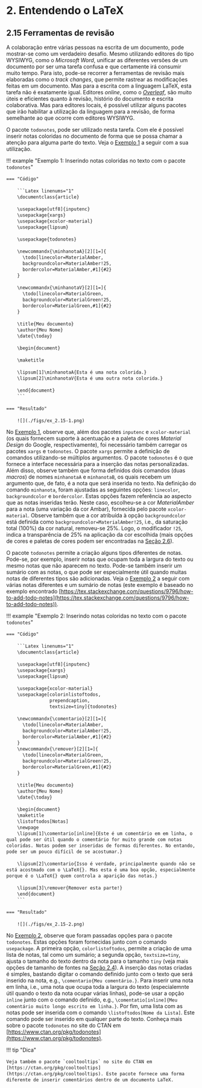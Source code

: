 # 2. Entendendo o LaTeX

## 2.15 Ferramentas de revisão

A colaboração entre várias pessoas na escrita de um documento, pode mostrar-se como um verdadeiro desafio. Mesmo utilizando editores do tipo WYSIWYG, como o *Microsoft Word*, unificar as diferentes versões de um documento por ser uma tarefa confusa e que certamente irá consumir muito tempo. Para isto, pode-se recorrer a ferramentas de revisão mais elaboradas como o *track changes*, que permite rastrear as modificações feitas em um documento. Mas para a escrita com a linguagem LaTeX, esta tarefa não é exatamente igual. Editores *online*, como o [*Overleaf*](https://www.overleaf.com/), são muito úteis e eficientes quanto à revisão, histório do documento e escrita colaborativa. Mas para editores locais, é possível utilizar alguns pacotes que irão habilitar a utilização da linguagem para a revisão, de forma semelhante ao que ocorre com editores WYSIWYG.

O pacote `todonotes`, pode ser utilizado nesta tarefa. Com ele é possível inserir notas coloridas no documento de forma que se possa chamar a atenção para alguma parte do texto. Veja o [Exemplo 1](#todo1) a seguir com a sua utilização.

!!! example "<a id="todo1"></a>Exemplo 1: Inserindo notas coloridas no texto com o pacote `todonotes`"

    === "Código"

        ```Latex linenums="1"
        \documentclass{article}

        \usepackage[utf8]{inputenc}
        \usepackage{xargs}
        \usepackage{xcolor-material}
        \usepackage{lipsum}

        \usepackage{todonotes}

        \newcommandx{\minhanotaA}[2][1=]{
          \todo[linecolor=MaterialAmber,
          backgroundcolor=MaterialAmber!25,
          bordercolor=MaterialAmber,#1]{#2}
        }

        \newcommandx{\minhanotaV}[2][1=]{
          \todo[linecolor=MaterialGreen,
          backgroundcolor=MaterialGreen!25,
          bordercolor=MaterialGreen,#1]{#2}
        }

        \title{Meu documento}
        \author{Meu Nome}
        \date{\today}

        \begin{document}

        \maketitle

        \lipsum[1]\minhanotaA{Esta é uma nota colorida.}
        \lipsum[2]\minhanotaV{Esta é uma outra nota colorida.}

        \end{document}
        ```

    === "Resultado"

        ![](./figs/ex_2.15-1.png)        

No [Exemplo 1](#todo1), observe que, além dos pacotes `inputenc` e `xcolor-material` (os quais fornecem suporte à acentuação e a paleta de cores *Material Design* do Google, respectivamente), foi necessário também carregar os pacotes `xargs` e `todonotes`. O pacote `xargs` permite a definição de comandos utilizando-se múltiplos argumentos. O pacote `todonotes` é o que fornece a interface necessária para a inserção das notas personalizadas. Além disso, observe também que forma definidos dois comandos (duas *macros*) de nomes `minhanotaA` e `minhanotaB`, os quais recebem um argumento que, de fato, é a nota que será inserida no texto. Na definição do comando `minhanota`, foram ajustadas as seguintes opções: `linecolor`, `backgroundcolor` e `bordercolor`. Estas opções fazem referência ao aspecto que as notas inseridas terão. Neste caso, escolheu-se a cor *MaterialAmber* para a nota (uma variação da cor Ambar), fornecida pelo pacote `xcolor-material`. Observe também que a cor atribuída à opção `backgroundcolor` está definida como `backgroundcolor=MaterialAmber!25`, i.e., da saturação total (100%) da cor natural, removeu-se 25%. Logo, o modificador `!25`, indica a transparência de 25% na aplicação da cor escolhida (mais opções de cores e paletas de cores podem ser encontradas na [Seção 2.6](../cores/#26-cores-e-paletas-de-cores)).

O pacote `todonotes` permite a criação alguns tipos diferentes de notas. Pode-se, por exemplo, inserir notas que ocupam toda a largura do texto ou mesmo notas que não aparecem no texto. Pode-se também inserir um sumário com as notas, o que pode ser especialmente útil quando muitas notas de diferentes tipos são adicionadas. Veja o [Exemplo 2](#todo2) a seguir com várias notas diferentes e um sumário de notas (este exemplo é baseado no exemplo encontrado [https://tex.stackexchange.com/questions/9796/how-to-add-todo-notes](https://tex.stackexchange.com/questions/9796/how-to-add-todo-notes)).

!!! example "<a id="todo2"></a>Exemplo 2: Inserindo notas coloridas no texto com o pacote `todonotes`"

    === "Código"

        ```Latex linenums="1"
        \documentclass{article}

        \usepackage[utf8]{inputenc}
        \usepackage{xargs}
        \usepackage{lipsum}

        \usepackage{xcolor-material}
        \usepackage[colorinlistoftodos,
                    prependcaption,
                    textsize=tiny]{todonotes}
            
        \newcommandx{\comentario}[2][1=]{
          \todo[linecolor=MaterialAmber,
          backgroundcolor=MaterialAmber!25,
          bordercolor=MaterialAmber,#1]{#2}
        }
        \newcommandx{\remover}[2][1=]{
          \todo[linecolor=MaterialGreen,
          backgroundcolor=MaterialGreen!25,
          bordercolor=MaterialGreen,#1]{#2}
        }

        \title{Meu documento}
        \author{Meu Nome}
        \date{\today}

        \begin{document}
        \maketitle
        \listoftodos[Notas]
        \newpage
        \lipsum[1]\comentario[inline]{Este é um comentário em em linha, o qual pode ser útil quando o comentário for muito grande com notas coloridas. Notas podem ser inseridas de formas diferentes. No entando, pode ser um pouco difícil de se acostumar.}

        \lipsum[2]\comentario{Isso é verdade, principalmente quando não se está acostmado com o \LaTeX{}. Mas esta é uma boa opção, especialmente porque é o \LaTeX{} quem controla a aparição das notas.}

        \lipsum[3]\remover{Remover esta parte!}
        \end{document}
        ```

    === "Resultado"

        ![](./figs/ex_2.15-2.png)

No [Exemplo 2](#todo2), observe que foram passadas opções para o pacote `todonotes`. Estas opções foram fornecidas junto com o comando `usepackage`. A primeira opção, `colorlistoftodos`, permite a criação de uma lista de notas, tal como um sumário; a segunda opção, `textsize=tiny`, ajusta o tamanho do texto dentro da nota para o tamanho `tiny` (veja mais opções de tamanho de fontes na [Seção 2.4](../tipos_letras/#24-tipos-tamanhos-e-estilos-de-letras)). A inserção das notas criadas é simples, bastando digitar o comando definido junto com o texto que será inserido na nota, e.g., `\comentario{Meu comentário.}`. Para inserir uma nota em linha, i.e., uma nota que ocupa toda a largura do texto (especialemnte útil quando o texto da nota ocupar várias linhas), pode-se usar a opção `inline` junto com o comando definido, e.g., `\comentatio[inline]{Meu comentário muito longo escrito em linha.}`. Por fim, uma lista com as notas pode ser inserida com o comando `\listoftodos[Nome da Lista]`. Este comando pode ser inserido em qualquer parte do texto. Conheça mais sobre o pacote `todonotes` no site do CTAN em [https://www.ctan.org/pkg/todonotes](https://www.ctan.org/pkg/todonotes).

!!! tip "Dica"

    Veja também o pacote `cooltooltips` no site do CTAN em [https://ctan.org/pkg/cooltooltips](https://ctan.org/pkg/cooltooltips). Este pacote fornece uma forma diferente de inserir comentários dentro de um documento LaTeX.